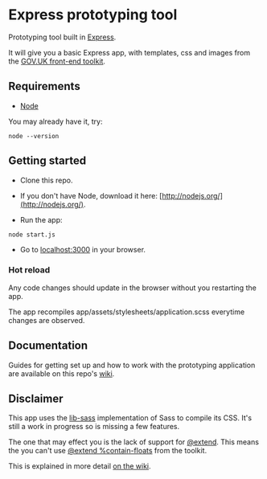 # Express prototyping tool

Prototyping tool built in [Express](http://expressjs.com/).

It will give you a basic Express app, with templates, css and images from the [GOV.UK front-end toolkit](https://github.com/alphagov/govuk_frontend_toolkit).


## Requirements

* [Node](http://nodejs.org/)

You may already have it, try:

```
node --version
```

## Getting started

* Clone this repo.

* If you don't have Node, download it here: [http://nodejs.org/](http://nodejs.org/).

* Run the app:


```
node start.js
```

* Go to [localhost:3000](http://localhost:3000) in your browser.

### Hot reload

Any code changes should update in the browser without you restarting the app.

The app recompiles app/assets/stylesheets/application.scss everytime changes are observed.

## Documentation

Guides for getting set up and how to work with the prototyping application are available on this repo's [wiki](https://github.com/tombye/express_prototype/wiki).

## Disclaimer

This app uses the [lib-sass](https://github.com/hcatlin/libsass) implementation of Sass to compile its CSS. It's still a work in progress so is missing a few features.

The one that may effect you is the lack of support for [@extend](http://sass-lang.com/documentation/file.SASS_REFERENCE.html#extend). This means the you can't use [@extend %contain-floats](https://github.com/alphagov/govuk_frontend_toolkit/blob/master/stylesheets/_shims.scss#L45) from the toolkit.

This is explained in more detail [on the wiki](https://github.com/tombye/express_prototype/wiki/Writing-CSS#wiki-we-use-node-sass).
